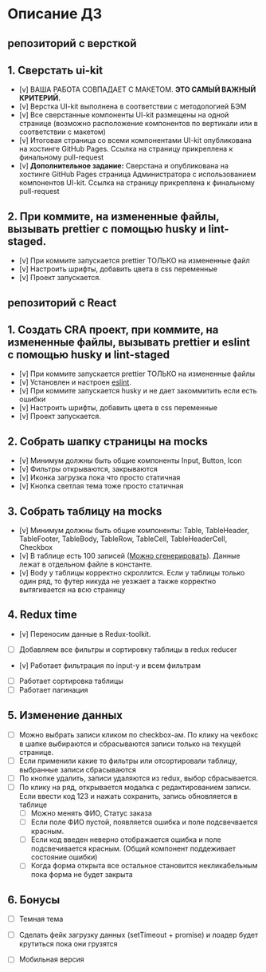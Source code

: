 # Описание ДЗ

## репозиторий с версткой

## 1. Сверстать ui-kit
  - [v] ВАША РАБОТА СОВПАДАЕТ С МАКЕТОМ. **ЭТО САМЫЙ ВАЖНЫЙ КРИТЕРИЙ.**
  - [v] Верстка UI-kit выполнена в соответствии с методологией БЭМ
  - [v] Все сверстанные компоненты UI-kit размещены на одной странице (возможно расположение компонентов по вертикали или в соответствии с макетом)
  - [v] Итоговая страница со всеми компонентами UI-kit опубликована на хостинге GitHub Pages. Ссылка на страницу прикреплена к финальному pull-request
  - [v] **Дополнительное задание:** Сверстана и опубликована на хостинге GitHub Pages страница Администратора с использованием компонентов UI-kit. Ссылка на страницу прикреплена к финальному pull-request
  
## 2. При коммите, на измененные файлы, вызывать prettier с помощью husky и lint-staged.
  - [v] При коммите запускается prettier ТОЛЬКО на измененные файл
  - [v] Настроить шрифты, добавить цвета в css переменные
  - [v] Проект запускается.

## репозиторий с React

## 1. Создать CRA проект, при коммите, на измененные файлы, вызывать prettier и eslint с помощью husky и lint-staged
  - [v] При коммите запускается prettier ТОЛЬКО на измененные файлы
  - [v] Установлен и настроен [eslint](https://www.npmjs.com/package/eslint-kit).
  - [v] При коммите запускается husky и не дает закоммитить если есть ошибки
  - [v] Настроить шрифты, добавить цвета в css переменные
  - [v] Проект запускается.

## 2. Собрать шапку страницы на mocks
  - [v] Минимум должны быть общие компоненты Input, Button, Icon
  - [v] Фильтры открываются, закрываются
  - [v] Иконка загрузка пока что просто статичная
  - [v] Кнопка светлая тема тоже просто статичная

## 3. Собрать таблицу на mocks
  - [v] Минимум должны быть общие компоненты: Table, TableHeader, TableFooter, TableBody, TableRow, TableCell, TableHeaderCell, Checkbox
  - [v] В таблице есть 100 записей ([Можно сгенерировать](https://json-generator.com/)). Данные лежат в отдельном файле в константе.
  - [v] Body у таблицы корректно скроллится. Если у таблицы только один ряд, то футер никуда не уезжает а также корректно вытягивается на всю страницу

## 4. Redux time
  - [v] Переносим данные в Redux-toolkit.
  - [ ] Добавляем все фильтры и сортировку таблицы в redux reducer
  - [v] Работает фильтрация по input-у и всем фильтрам
  - [ ] Работает сортировка таблицы
  - [ ] Работает пагинация

## 5. Изменение данных
  - [ ] Можно выбрать записи кликом по checkbox-ам. По клику на чекбокс в шапке выбираются и сбрасываются записи только на текущей странице.
  - [ ] Если применили какие то фильтры или отсортировали таблицу, выбранные записи сбрасываются
  - [ ] По кнопке удалить, записи удаляются из redux, выбор сбрасывается.
  - [ ] По клику на ряд, открывается модалка с редактированием записи. Если ввести код 123 и нажать сохранить, запись обновляется в таблице
      - [ ] Можно менять ФИО, Статус заказа
      - [ ] Если поле ФИО пустой, появляется ошибка и поле подсвечвается красным.
      - [ ] Если код введен неверно отображается ошибка и поле подсвечивается красным. (Общий компонент поддеживает состояние ошибки)
      - [ ] Когда форма открыта все остальное становится некликабельным пока форма не будет закрыта
      
## 6. Бонусы
  - [ ] Темная тема
  - [ ] Сделать фейк загрузку данных (setTimeout + promise) и лоадер будет крутиться пока они грузятся
  - [ ] Мобильная версия


